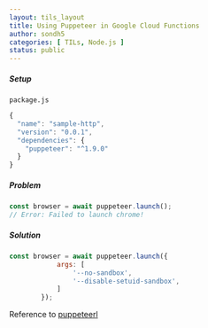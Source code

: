 ```yaml
---
layout: tils_layout
title: Using Puppeteer in Google Cloud Functions
author: sondh5
categories: [ TILs, Node.js ]
status: public
---
```


##### Setup
`package.js`
```js
{
  "name": "sample-http",
  "version": "0.0.1",
  "dependencies": {
    "puppeteer": "^1.9.0"
  }
}
```

##### Problem
```js
const browser = await puppeteer.launch();
// Error: Failed to launch chrome!
```
##### Solution
```js
const browser = await puppeteer.launch({
            args: [
                '--no-sandbox',
                '--disable-setuid-sandbox',
            ]
        });
```

Reference to [puppeteerl](https://github.com/puppeteer/puppeteer)
